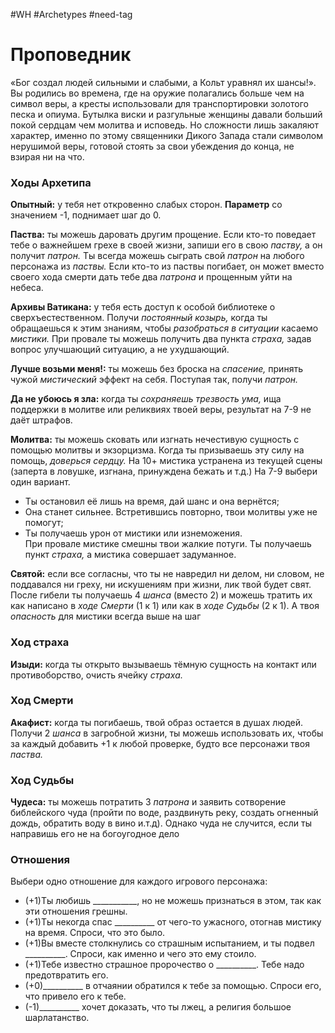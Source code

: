 #WH #Archetypes #need-tag

# Проповедник
«Бог создал людей сильными и слабыми, а Кольт уравнял их шансы!». Вы родились во времена, где на оружие полагались больше чем на символ веры, а кресты использовали для транспортировки золотого песка и опиума. Бутылка виски и разгульные женщины давали больший покой сердцам чем молитва и исповедь. Но сложности лишь закаляют характер, именно по этому священники Дикого Запада стали символом нерушимой веры, готовой стоять за свои убеждения до конца, не взирая ни на что.

### Ходы Архетипа 

**Опытный:** у тебя нет откровенно слабых сторон.  **Параметр** со значением -1, поднимает шаг до 0.  

**Паства:** ты можешь даровать другим прощение. Если  кто-то поведает тебе о важнейшем грехе в своей жизни,  запиши его в свою *паству,* а он получит *патрон.* Ты  всегда можешь сыграть свой *патрон* на любого персонажа  из *паствы.* Если кто-то из паствы погибает, он может  вместо своего хода смерти дать тебе два *патрона* и  прощенным уйти на небеса.  

**Архивы Ватикана:** у тебя есть доступ к особой  библиотеке о сверхъестественном. Получи *постоянный  козырь,* когда ты обращаешься к этим знаниям, чтобы  *разобраться в ситуации* касаемо *мистики.* При провале  ты можешь получить два пункта *страха,* задав вопрос  улучшающий ситуацию, а не ухудшающий.  

**Лучше возьми меня!:** ты можешь без броска на  *спасение,* принять чужой *мистический* эффект на себя.  Поступая так, получи *патрон.*  

**Да не убоюсь я зла:** когда ты *сохраняешь трезвость  ума,* ища поддержки в молитве или реликвиях твоей веры,  результат на 7-9 не даёт штрафов.  

**Молитва:** ты можешь сковать или изгнать нечестивую  сущность с помощью молитвы и экзорцизма. Когда ты  призываешь эту силу на помощь, *доверься сердцу.* На 10+  мистика устранена из текущей сцены (заперта в ловушке,  изгнана, принуждена бежать и т.д.) На 7-9 выбери один  вариант.  
- Ты остановил её лишь на время, дай шанс и она  вернётся;  
- Она станет сильнее. Встретившись повторно, твои  молитвы уже не помогут;  
- Ты получаешь урон от мистики или изнеможения.  
При провале мистике смешны твои жалкие потуги. Ты  получаешь пункт *страха,* а мистика совершает  задуманное.  

**Святой:** если все согласны, что ты не навредил ни  делом, ни словом, не поддавался ни греху, ни искушениям  при жизни, лик твой будет свят. После гибели ты  получаешь 4 *шанса* (вместо 2) и можешь тратить их как  написано в *ходе Смерти* (1 к 1) или как в *ходе Судьбы* (2 к  1). А твоя *опасность* для мистики всегда выше на шаг

### Ход страха  
**Изыди:** когда ты открыто вызываешь тёмную сущность на  контакт или противоборство, очисть ячейку *страха.* 

### Ход Смерти  
**Акафист:** когда ты погибаешь, твой образ остается в душах  людей. Получи 2 *шанса* в загробной жизни, ты можешь  использовать их, чтобы за каждый добавить +1 к любой  проверке, будто все персонажи твоя *паства.* 

### Ход Судьбы  
**Чудеса:** ты можешь потратить 3 *патрона* и заявить  сотворение библейского чуда (пройти по воде, раздвинуть  реку, создать огненный дождь, обратить воду в вино и.т.д).  Однако чуда не случится, если ты направишь его не на  богоугодное дело

### Отношения  
Выбери одно отношение для каждого игрового персонажа:  
- (+1)Ты любишь \_\_\_\_\_\_\_\_\_\__, но не можешь признаться в этом,  так как эти отношения грешны.  
- (+1)Ты некогда спас \_\_\_\_\_\_\_\_\_\_ от чего-то ужасного, отогнав  мистику на время. Спроси, что это было.  
- (+1)Вы вместе столкнулись со страшным испытанием, и ты  подвел \_\_\_\_\_\_\_\_\_\_. Спроси, как именно и чего это ему стоило.  
- (+1)Тебе известно страшное пророчество о \_\_\_\_\_\_\_\_\_\_. Тебе  надо предотвратить его.  
- (+0)\_\_\_\_\_\_\_\_\_\_ в отчаянии обратился к тебе за помощью.  Спроси его, что привело его к тебе.  
- (-1)\_\_\_\_\_\_\_\_\_\_ хочет доказать, что ты лжец, а религия большое  шарлатанство.